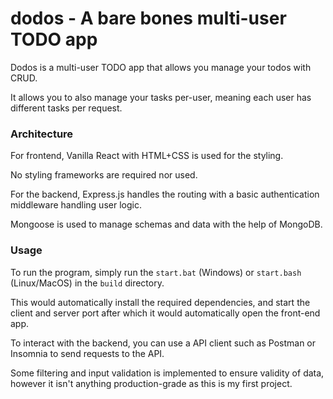 # dodos - A bare bones multi-user TODO app
Dodos is a multi-user TODO app that allows you manage your todos with CRUD.

It allows you to also manage your tasks per-user, meaning each user has
different tasks per request.

### Architecture
For frontend, Vanilla React with HTML+CSS is used for the styling.

No styling frameworks are required nor used.

For the backend, Express.js handles the routing with a basic authentication middleware handling user logic.

Mongoose is used to manage schemas and data with the help of MongoDB.

### Usage
To run the program, simply run the `start.bat` (Windows) or `start.bash` (Linux/MacOS) in the `build` directory.

This would automatically install the required dependencies, and start the client
and server port after which it would automatically open the front-end app.

To interact with the backend, you can use a API client such as Postman or Insomnia
to send requests to the API.

Some filtering and input validation is implemented to ensure validity of data, however
it isn't anything production-grade as this is my first project.